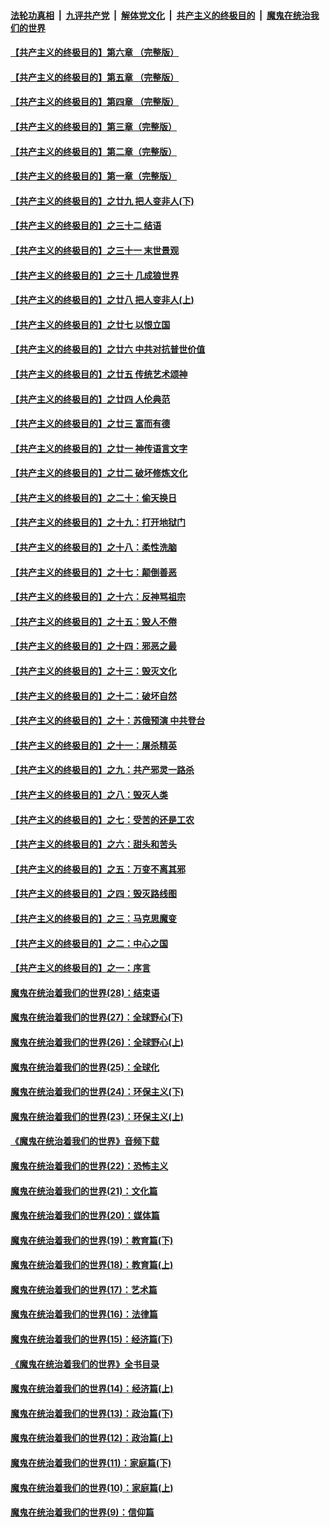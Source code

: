 ####  [法轮功真相](../../../../basic/blob/master/README.md?t=04082001) &nbsp;|&nbsp; [九评共产党](../../../../9ping.md/blob/master/README.md?t=04082001) &nbsp;|&nbsp; [解体党文化](../../../../jtdwh.md/blob/master/README.md?t=04082001)  &nbsp;|&nbsp; [共产主义的终极目的](../../../../gczydzjmd.md/blob/master/README.md?t=04082001) &nbsp;|&nbsp; [魔鬼在统治我们的世界](../../../../mgztzwmdsj.md/blob/master/README.md?t=04082001) 

#### [【共产主义的终极目的】第六章 （完整版）](../pages/nsc422/n11428913.md?t=04082001) 

#### [【共产主义的终极目的】第五章 （完整版）](../pages/nsc422/n11428912.md?t=04082001) 

#### [【共产主义的终极目的】第四章 （完整版）](../pages/nsc422/n11428907.md?t=04082001) 

#### [【共产主义的终极目的】第三章（完整版）](../pages/nsc422/n11428848.md?t=04082001) 

#### [【共产主义的终极目的】第二章（完整版）](../pages/nsc422/n11428831.md?t=04082001) 

#### [【共产主义的终极目的】第一章（完整版）](../pages/nsc422/n11417651.md?t=04082001) 

#### [【共产主义的终极目的】之廿九 把人变非人(下)](../pages/nsc422/n11344140.md?t=04082001) 

#### [【共产主义的终极目的】之三十二 结语](../pages/nsc422/n11360535.md?t=04082001) 

#### [【共产主义的终极目的】之三十一 末世景观](../pages/nsc422/n11351129.md?t=04082001) 

#### [【共产主义的终极目的】之三十 几成狼世界](../pages/nsc422/n11348280.md?t=04082001) 

#### [【共产主义的终极目的】之廿八 把人变非人(上)](../pages/nsc422/n11340492.md?t=04082001) 

#### [【共产主义的终极目的】之廿七 以恨立国](../pages/nsc422/n11336944.md?t=04082001) 

#### [【共产主义的终极目的】之廿六 中共对抗普世价值](../pages/nsc422/n11324785.md?t=04082001) 

#### [【共产主义的终极目的】之廿五 传统艺术颂神](../pages/nsc422/n11296396.md?t=04082001) 

#### [【共产主义的终极目的】之廿四 人伦典范](../pages/nsc422/n11296397.md?t=04082001) 

#### [【共产主义的终极目的】之廿三 富而有德](../pages/nsc422/n11283598.md?t=04082001) 

#### [【共产主义的终极目的】之廿一 神传语言文字](../pages/nsc422/n11263265.md?t=04082001) 

#### [【共产主义的终极目的】之廿二 破坏修炼文化](../pages/nsc422/n11245728.md?t=04082001) 

#### [【共产主义的终极目的】之二十：偷天换日](../pages/nsc422/n11238846.md?t=04082001) 

#### [【共产主义的终极目的】之十九：打开地狱门](../pages/nsc422/n11206376.md?t=04082001) 

#### [【共产主义的终极目的】之十八：柔性洗脑](../pages/nsc422/n11199994.md?t=04082001) 

#### [【共产主义的终极目的】之十七：颠倒善恶](../pages/nsc422/n11179782.md?t=04082001) 

#### [【共产主义的终极目的】之十六：反神骂祖宗](../pages/nsc422/n11166798.md?t=04082001) 

#### [【共产主义的终极目的】之十五：毁人不倦](../pages/nsc422/n11166792.md?t=04082001) 

#### [【共产主义的终极目的】之十四：邪恶之最](../pages/nsc422/n11150249.md?t=04082001) 

#### [【共产主义的终极目的】之十三：毁灭文化](../pages/nsc422/n11135227.md?t=04082001) 

#### [【共产主义的终极目的】之十二：破坏自然](../pages/nsc422/n11135214.md?t=04082001) 

#### [【共产主义的终极目的】之十：苏俄预演 中共登台](../pages/nsc422/n11118424.md?t=04082001) 

#### [【共产主义的终极目的】之十一：屠杀精英](../pages/nsc422/n11118442.md?t=04082001) 

#### [【共产主义的终极目的】之九：共产邪灵一路杀](../pages/nsc422/n11114139.md?t=04082001) 

#### [【共产主义的终极目的】之八：毁灭人类](../pages/nsc422/n11108503.md?t=04082001) 

#### [【共产主义的终极目的】之七：受苦的还是工农](../pages/nsc422/n11101809.md?t=04082001) 

#### [【共产主义的终极目的】之六：甜头和苦头](../pages/nsc422/n11096971.md?t=04082001) 

#### [【共产主义的终极目的】之五：万变不离其邪](../pages/nsc422/n11091285.md?t=04082001) 

#### [【共产主义的终极目的】之四：毁灭路线图](../pages/nsc422/n11086284.md?t=04082001) 

#### [【共产主义的终极目的】之三：马克思魔变](../pages/nsc422/n11061941.md?t=04082001) 

#### [【共产主义的终极目的】之二：中心之国](../pages/nsc422/n11047728.md?t=04082001) 

#### [【共产主义的终极目的】之一：序言](../pages/nsc422/n11086077.md?t=04082001) 

#### [魔鬼在统治着我们的世界(28)：结束语](../pages/nsc422/n10936246.md?t=04082001) 

#### [魔鬼在统治着我们的世界(27)：全球野心(下)](../pages/nsc422/n10928319.md?t=04082001) 

#### [魔鬼在统治着我们的世界(26)：全球野心(上)](../pages/nsc422/n10900318.md?t=04082001) 

#### [魔鬼在统治着我们的世界(25)：全球化](../pages/nsc422/n10788205.md?t=04082001) 

#### [魔鬼在统治着我们的世界(24)：环保主义(下)](../pages/nsc422/n10695307.md?t=04082001) 

#### [魔鬼在统治着我们的世界(23)：环保主义(上)](../pages/nsc422/n10688613.md?t=04082001) 

#### [《魔鬼在统治着我们的世界》音频下载](../pages/nsc422/n10635553.md?t=04082001) 

#### [魔鬼在统治着我们的世界(22)：恐怖主义](../pages/nsc422/n10614727.md?t=04082001) 

#### [魔鬼在统治着我们的世界(21)：文化篇](../pages/nsc422/n10597706.md?t=04082001) 

#### [魔鬼在统治着我们的世界(20)：媒体篇](../pages/nsc422/n10586579.md?t=04082001) 

#### [魔鬼在统治着我们的世界(19)：教育篇(下)](../pages/nsc422/n10564808.md?t=04082001) 

#### [魔鬼在统治着我们的世界(18)：教育篇(上)](../pages/nsc422/n10526970.md?t=04082001) 

#### [魔鬼在统治着我们的世界(17)：艺术篇](../pages/nsc422/n10499093.md?t=04082001) 

#### [魔鬼在统治着我们的世界(16)：法律篇](../pages/nsc422/n10485969.md?t=04082001) 

#### [魔鬼在统治着我们的世界(15)：经济篇(下)](../pages/nsc422/n10469975.md?t=04082001) 

#### [《魔鬼在统治着我们的世界》全书目录](../pages/nsc422/n10464261.md?t=04082001) 

#### [魔鬼在统治着我们的世界(14)：经济篇(上)](../pages/nsc422/n10457370.md?t=04082001) 

#### [魔鬼在统治着我们的世界(13)：政治篇(下)](../pages/nsc422/n10448270.md?t=04082001) 

#### [魔鬼在统治着我们的世界(12)：政治篇(上)](../pages/nsc422/n10444576.md?t=04082001) 

#### [魔鬼在统治着我们的世界(11)：家庭篇(下)](../pages/nsc422/n10440961.md?t=04082001) 

#### [魔鬼在统治着我们的世界(10)：家庭篇(上)](../pages/nsc422/n10435448.md?t=04082001) 

#### [魔鬼在统治着我们的世界(9)：信仰篇](../pages/nsc422/n10432159.md?t=04082001) 

